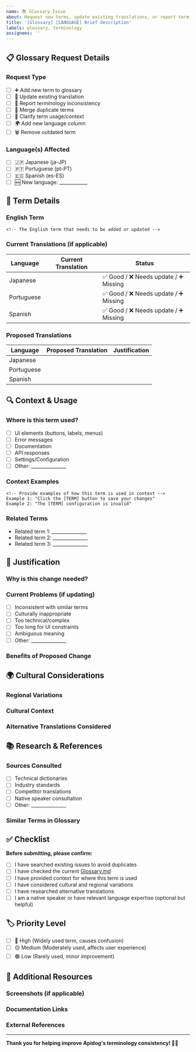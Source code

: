 ```yaml
---
name: 📚 Glossary Issue
about: Request new terms, update existing translations, or report terminology issues
title: '[Glossary] [LANGUAGE] Brief description'
labels: glossary, terminology
assignees: ''
---
```


## 📋 Glossary Request Details

### Request Type
<!-- Please select the type of glossary request by putting an 'x' in the brackets -->
- [ ] ➕ Add new term to glossary
- [ ] 🔄 Update existing translation
- [ ] 🐛 Report terminology inconsistency
- [ ] 🔗 Merge duplicate terms
- [ ] 📝 Clarify term usage/context
- [ ] 🌍 Add new language column
- [ ] 🗑️ Remove outdated term

### Language(s) Affected
<!-- Select all languages that apply -->
- [ ] 🇯🇵 Japanese (ja-JP)
- [ ] 🇵🇹 Portuguese (pt-PT)
- [ ] 🇪🇸 Spanish (es-ES)
- [ ] 🆕 New language: ____________

## 📝 Term Details

### English Term
```
<!-- The English term that needs to be added or updated -->
```

### Current Translations (if applicable)
| Language | Current Translation | Status |
|----------|-------------------|---------|
| Japanese | | ✅ Good / ❌ Needs update / ➕ Missing |
| Portuguese | | ✅ Good / ❌ Needs update / ➕ Missing |
| Spanish | | ✅ Good / ❌ Needs update / ➕ Missing |

### Proposed Translations
| Language | Proposed Translation | Justification |
|----------|---------------------|---------------|
| Japanese | | |
| Portuguese | | |
| Spanish | | |

## 🔍 Context & Usage

### Where is this term used?
<!-- Describe where this term appears in the application -->
- [ ] UI elements (buttons, labels, menus)
- [ ] Error messages
- [ ] Documentation
- [ ] API responses
- [ ] Settings/Configuration
- [ ] Other: _______________

### Context Examples
```
<!-- Provide examples of how this term is used in context -->
Example 1: "Click the [TERM] button to save your changes"
Example 2: "The [TERM] configuration is invalid"
```

### Related Terms
<!-- List any related terms that should be considered together -->
- Related term 1: _______________
- Related term 2: _______________
- Related term 3: _______________

## 🎯 Justification

### Why is this change needed?
<!-- Explain the reasoning behind this glossary request -->

### Current Problems (if updating)
<!-- Describe issues with current translations -->
- [ ] Inconsistent with similar terms
- [ ] Culturally inappropriate
- [ ] Too technical/complex
- [ ] Too long for UI constraints
- [ ] Ambiguous meaning
- [ ] Other: _______________

### Benefits of Proposed Change
<!-- Explain how this improves the translation quality -->

## 🌍 Cultural Considerations

### Regional Variations
<!-- Note any regional differences that should be considered -->

### Cultural Context
<!-- Explain any cultural nuances that affect the translation -->

### Alternative Translations Considered
<!-- List other translation options you considered and why they were rejected -->

## 📚 Research & References

### Sources Consulted
<!-- List any dictionaries, style guides, or other resources used -->
- [ ] Technical dictionaries
- [ ] Industry standards
- [ ] Competitor translations
- [ ] Native speaker consultation
- [ ] Other: _______________

### Similar Terms in Glossary
<!-- Reference existing glossary terms that follow similar patterns -->

## ✅ Checklist

**Before submitting, please confirm:**
- [ ] I have searched existing issues to avoid duplicates
- [ ] I have checked the current [Glossary.md](../../Glossary.md)
- [ ] I have provided context for where this term is used
- [ ] I have considered cultural and regional variations
- [ ] I have researched alternative translations
- [ ] I am a native speaker or have relevant language expertise (optional but helpful)

## 🏷️ Priority Level
<!-- Help us prioritize by selecting one -->
- [ ] 🔴 High (Widely used term, causes confusion)
- [ ] 🟡 Medium (Moderately used, affects user experience)
- [ ] 🟢 Low (Rarely used, minor improvement)

## 📎 Additional Resources

### Screenshots (if applicable)
<!-- Drag and drop screenshots showing where the term appears -->

### Documentation Links
<!-- Link to relevant documentation or specifications -->

### External References
<!-- Link to dictionaries, style guides, or other helpful resources -->

---

**Thank you for helping improve Apidog's terminology consistency! 📖✨** 